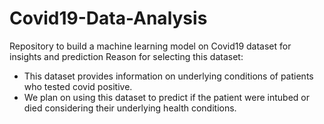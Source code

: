 # Covid19-Data-Analysis
Repository to build a machine learning model on Covid19 dataset for insights and prediction
Reason for selecting this dataset:
- This dataset provides information on underlying conditions of patients who tested covid positive.
- We plan on using this dataset to predict if the patient were intubed or died considering their underlying health conditions.